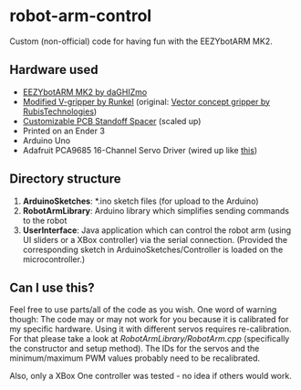 # robot-arm-control
Custom (non-official) code for having fun with the EEZYbotARM MK2. 

## Hardware used
* [EEZYbotARM MK2 by daGHIZmo](http://www.eezyrobots.it/eba_mk2.html)
* [Modified V-gripper by Runkel](https://www.thingiverse.com/thing:2414264) (original: [Vector concept gripper by RubisTechnologies](https://www.thingiverse.com/thing:66818/makes))
* [Customizable PCB Standoff Spacer](https://www.thingiverse.com/thing:1360337) (scaled up)
* Printed on an Ender 3
* Arduino Uno
* Adafruit PCA9685 16-Channel Servo Driver (wired up like [this](https://learn.adafruit.com/16-channel-pwm-servo-driver/using-the-adafruit-library))

## Directory structure
1. **ArduinoSketches**: *.ino sketch files (for upload to the Arduino)
2. **RobotArmLibrary**: Arduino library which simplifies sending commands to the robot
3. **UserInterface**: Java application which can control the robot arm (using UI sliders or a XBox controller) via the serial connection. (Provided the corresponding sketch in ArduinoSketches/Controller is loaded on the microcontroller.)

## Can I use this?
Feel free to use parts/all of the code as you wish. One word of warning though: The code may or may not work for you because it is calibrated for my specific hardware. Using it with different servos requires re-calibration. For that please take a look at _RobotArmLibrary/RobotArm.cpp_ (specifically the constructor and setup method). The IDs for the servos and the minimum/maximum PWM values probably need to be recalibrated.

Also, only a XBox One controller was tested - no idea if others would work.
